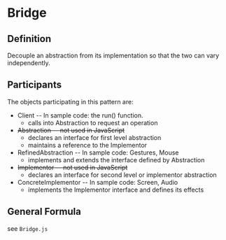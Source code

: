 # Bridge
## Definition
Decouple an abstraction from its implementation so that the two can vary independently.

## Participants
The objects participating in this pattern are:

- Client -- In sample code: the run() function.
    - calls into Abstraction to request an operation
- ~~Abstraction -- not used in JavaScript~~
    - declares an interface for first level abstraction
    - maintains a reference to the Implementor
- RefinedAbstraction -- In sample code: Gestures, Mouse
    - implements and extends the interface defined by Abstraction
- ~~Implementor -- not used in JavaScript~~
    - declares an interface for second level or implementor abstraction
- ConcreteImplementor -- In sample code: Screen, Audio
    - implements the Implementor interface and defines its effects

## General Formula
see ``Bridge.js``